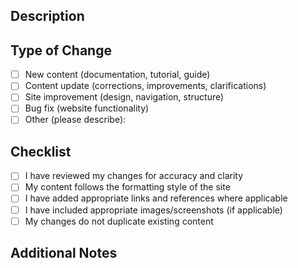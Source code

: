 ## Description
<!-- Please describe the changes you are making with this PR -->

## Type of Change
<!-- Please check the appropriate options by replacing [ ] with [x] -->

- [ ] New content (documentation, tutorial, guide)
- [ ] Content update (corrections, improvements, clarifications)
- [ ] Site improvement (design, navigation, structure)
- [ ] Bug fix (website functionality)
- [ ] Other (please describe):

## Checklist
<!-- Please check the appropriate options by replacing [ ] with [x] -->

- [ ] I have reviewed my changes for accuracy and clarity
- [ ] My content follows the formatting style of the site
- [ ] I have added appropriate links and references where applicable
- [ ] I have included appropriate images/screenshots (if applicable)
- [ ] My changes do not duplicate existing content

## Additional Notes
<!-- Any additional information that might be helpful for the review -->